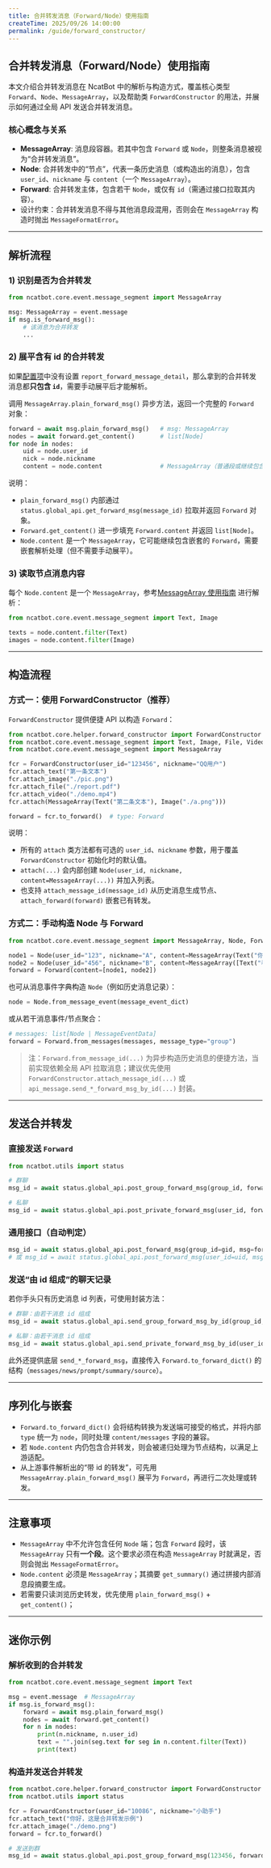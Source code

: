 ```yaml
---
title: 合并转发消息（Forward/Node）使用指南
createTime: 2025/09/26 14:00:00
permalink: /guide/forward_constructor/
---
```


## 合并转发消息（Forward/Node）使用指南

本文介绍合并转发消息在 NcatBot 中的解析与构造方式，覆盖核心类型 `Forward`、`Node`、`MessageArray`，以及帮助类 `ForwardConstructor` 的用法，并展示如何通过全局 API 发送合并转发消息。

### 核心概念与关系

- **MessageArray**: 消息段容器。若其中包含 `Forward` 或 `Node`，则整条消息被视为“合并转发消息”。
- **Node**: 合并转发中的“节点”，代表一条历史消息（或构造出的消息），包含 `user_id`、`nickname` 与 `content`（一个 `MessageArray`）。
- **Forward**: 合并转发主体，包含若干 `Node`，或仅有 `id`（需通过接口拉取其内容）。
- 设计约束：合并转发消息不得与其他消息段混用，否则会在 `MessageArray` 构造时抛出 `MessageFormatError`。

---

## 解析流程

### 1) 识别是否为合并转发

```python
from ncatbot.core.event.message_segment import MessageArray

msg: MessageArray = event.message
if msg.is_forward_msg():
    # 该消息为合并转发
    ...
```

### 2) 展平含有 id 的合并转发

如果[配置项](../2.%20基本开发/4.%20配置项.md)中没有设置 `report_forward_message_detail`，那么拿到的合并转发消息都**只包含 `id`**，需要手动展平后才能解析。

调用 `MessageArray.plain_forward_msg()` 异步方法，返回一个完整的 `Forward` 对象：

```python
forward = await msg.plain_forward_msg()   # msg: MessageArray
nodes = await forward.get_content()       # list[Node]
for node in nodes:
    uid = node.user_id
    nick = node.nickname
    content = node.content                # MessageArray（普通段或继续包含转发）
```

说明：

- `plain_forward_msg()` 内部通过 `status.global_api.get_forward_msg(message_id)` 拉取并返回 `Forward` 对象。
- `Forward.get_content()` 进一步填充 `Forward.content` 并返回 `list[Node]`。
- `Node.content` 是一个 `MessageArray`，它可能继续包含嵌套的 `Forward`，需要嵌套解析处理（但不需要手动展平）。

### 3) 读取节点消息内容

每个 `Node.content` 是一个 `MessageArray`，参考[MessageArray 使用指南](./3.%20MessageArray.md) 进行解析：

```python
from ncatbot.core.event.message_segment import Text, Image

texts = node.content.filter(Text)
images = node.content.filter(Image)
```

---

## 构造流程

### 方式一：使用 ForwardConstructor（推荐）

`ForwardConstructor` 提供便捷 API 以构造 `Forward`：
```python
from ncatbot.core.helper.forward_constructor import ForwardConstructor
from ncatbot.core.event.message_segment import Text, Image, File, Video
from ncatbot.core.event.message_segment import MessageArray

fcr = ForwardConstructor(user_id="123456", nickname="QQ用户")
fcr.attach_text("第一条文本")
fcr.attach_image("./pic.png")
fcr.attach_file("./report.pdf")
fcr.attach_video("./demo.mp4")
fcr.attach(MessageArray(Text("第二条文本"), Image("./a.png")))

forward = fcr.to_forward()  # type: Forward
```

说明：
- 所有的 `attach` 类方法都有可选的 `user_id`、`nickname` 参数，用于覆盖 `ForwardConstructor` 初始化时的默认值。
- `attach(...)` 会内部创建 `Node(user_id, nickname, content=MessageArray(...))` 并加入列表。
- 也支持 `attach_message_id(message_id)` 从历史消息生成节点、`attach_forward(forward)` 嵌套已有转发。

### 方式二：手动构造 Node 与 Forward

```python
from ncatbot.core.event.message_segment import MessageArray, Node, Forward, Text, Image

node1 = Node(user_id="123", nickname="A", content=MessageArray(Text("你好")))
node2 = Node(user_id="456", nickname="B", content=MessageArray([Text("看图"), Image("./a.png")]))
forward = Forward(content=[node1, node2])
```
也可从消息事件字典构造 `Node`（例如历史消息记录）：

```python
node = Node.from_message_event(message_event_dict)
```
或从若干消息事件/节点聚合：

```python
# messages: list[Node | MessageEventData]
forward = Forward.from_messages(messages, message_type="group")
```

> 注：`Forward.from_message_id(...)` 为异步构造历史消息的便捷方法，当前实现依赖全局 API 拉取消息；建议优先使用 `ForwardConstructor.attach_message_id(...)` 或 `api_message.send_*_forward_msg_by_id(...)` 封装。

---

## 发送合并转发

### 直接发送 `Forward`

```python
from ncatbot.utils import status

# 群聊
msg_id = await status.global_api.post_group_forward_msg(group_id, forward)

# 私聊
msg_id = await status.global_api.post_private_forward_msg(user_id, forward)
```

### 通用接口（自动判定）

```python
msg_id = await status.global_api.post_forward_msg(group_id=gid, msg=forward)
# 或 msg_id = await status.global_api.post_forward_msg(user_id=uid, msg=forward)
```

### 发送“由 id 组成”的聊天记录

若你手头只有历史消息 id 列表，可使用封装方法：

```python
# 群聊：由若干消息 id 组成
msg_id = await status.global_api.send_group_forward_msg_by_id(group_id, [mid1, mid2])

# 私聊：由若干消息 id 组成
msg_id = await status.global_api.send_private_forward_msg_by_id(user_id, [mid1, mid2])
```

此外还提供底层 `send_*_forward_msg`，直接传入 `Forward.to_forward_dict()` 的结构（`messages/news/prompt/summary/source`）。

---

## 序列化与嵌套

- `Forward.to_forward_dict()` 会将结构转换为发送端可接受的格式，并将内部 `type` 统一为 `node`，同时处理 `content/messages` 字段的兼容。
- 若 `Node.content` 内仍包含合并转发，则会被递归处理为节点结构，以满足上游适配。
- 从上游事件解析出的“带 id 的转发”，可先用 `MessageArray.plain_forward_msg()` 展平为 `Forward`，再进行二次处理或转发。

---

## 注意事项

- `MessageArray` 中不允许包含任何 `Node` 端；包含 `Forward` 段时，该 `MessageArray` 只有**一个段**。这个要求必须在构造 `MessageArray` 时就满足，否则会抛出 `MessageFormatError`。
- `Node.content` 必须是 `MessageArray`；其摘要 `get_summary()` 通过拼接内部消息段摘要生成。
- 若需要只读浏览历史转发，优先使用 `plain_forward_msg()` + `get_content()`；

---

## 迷你示例

### 解析收到的合并转发

```python
from ncatbot.core.event.message_segment import Text

msg = event.message  # MessageArray
if msg.is_forward_msg():
    forward = await msg.plain_forward_msg()
    nodes = await forward.get_content()
    for n in nodes:
        print(n.nickname, n.user_id)
        text = "".join(seg.text for seg in n.content.filter(Text))
        print(text)
```

### 构造并发送合并转发

```python
from ncatbot.core.helper.forward_constructor import ForwardConstructor
from ncatbot.utils import status

fcr = ForwardConstructor(user_id="10086", nickname="小助手")
fcr.attach_text("你好，这是合并转发示例")
fcr.attach_image("./demo.png")
forward = fcr.to_forward()

# 发送到群
msg_id = await status.global_api.post_group_forward_msg(123456, forward)
```

